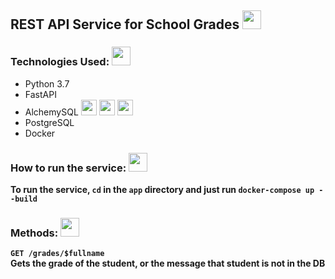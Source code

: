 ﻿## REST API Service for School Grades <img src="https://vk.com/emoji/e/f09f988a.png" height="30px"/>
  
### Technologies Used:  <img src="https://vk.com/emoji/e/f09f92bb.png" height="30px"/>
- Python 3.7
- FastAPI
- AlchemySQL <img src="https://vk.com/emoji/e/f09f92ab.png" height="25px"/> <img src="https://vk.com/emoji/e/f09f92ab.png" height="25px"/> <img src="https://vk.com/emoji/e/f09f92ab.png" height="25px"/>
- PostgreSQL
- Docker  
  
### How to run the service:  <img src="https://vk.com/emoji/e/f09f94a5.png" height="30px"/>
**To run the service, `cd` in the `app` directory and just run `docker-compose up --build`**  

### Methods:  <img src="https://vk.com/emoji/e/f09f938a.png" height="30px"/>
**`GET /grades/$fullname`**  
**Gets the grade of the student, or the message that student is not in the DB** 
